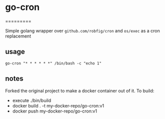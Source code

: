 # go-cron
=========

Simple golang wrapper over `github.com/robfig/cron` and `os/exec` as a cron replacement

## usage

`go-cron "* * * * * *" /bin/bash -c "echo 1"`

## notes

Forked the original project to make a docker container out of it.
To build:
- execute ./bin/build
- docker build . -t my-docker-repo/go-cron:v1
- docker push  my-docker-repo/go-cron:v1
